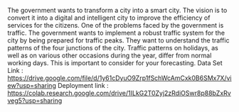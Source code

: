 The government wants to transform a city into a smart city. The vision is to convert it into a digital and intelligent city to improve the efficiency of services for the citizens. One of the problems faced by the government is traffic. The government wants to implement a robust traffic system for the city by being prepared for traffic peaks. They want to understand the traffic patterns of the four junctions of the city. Traffic patterns on holidays, as well as on various other occasions during the year, differ from normal working days. This is important to consider for your forecasting.
Data Set Link : https://drive.google.com/file/d/1y61cDyuO9Zrp1fSchWcAmCxk0B6SMx7X/view?usp=sharing
Deployment link : https://colab.research.google.com/drive/1ILkG2T0Zyj2zRdiOSwr8p88bZxRvveg5?usp=sharing
